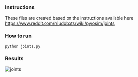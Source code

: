 ### Instructions
These files are created based on the instructions available here
<https://www.reddit.com/r/ludobots/wiki/pyrosim/joints>

### How to run
```
python joints.py
```

### Results
![joints](https://i.imgur.com/wFK39M3.png)
